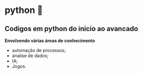 # python :snake:
## Codigos em python do inicio ao avancado
**Envolvendo várias áreas de conhecimento**

- automação de processos;
- analise de dados;
- IA;
- Jogos.

